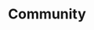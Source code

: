 ---
title: "Community"
kind: support
weight: 80
type: "redirect"
url: "/community"
redirect_to: "/community"
redirect_enabled: true
---